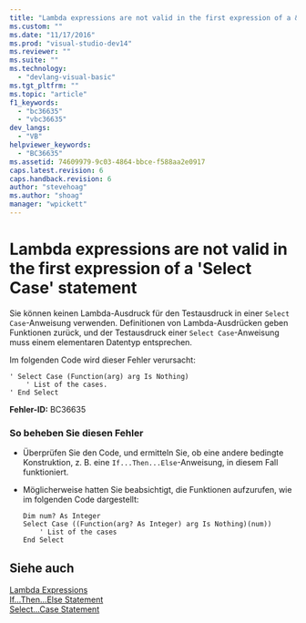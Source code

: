 ```yaml
---
title: "Lambda expressions are not valid in the first expression of a &#39;Select Case&#39; statement | Microsoft Docs"
ms.custom: ""
ms.date: "11/17/2016"
ms.prod: "visual-studio-dev14"
ms.reviewer: ""
ms.suite: ""
ms.technology: 
  - "devlang-visual-basic"
ms.tgt_pltfrm: ""
ms.topic: "article"
f1_keywords: 
  - "bc36635"
  - "vbc36635"
dev_langs: 
  - "VB"
helpviewer_keywords: 
  - "BC36635"
ms.assetid: 74609979-9c03-4864-bbce-f588aa2e0917
caps.latest.revision: 6
caps.handback.revision: 6
author: "stevehoag"
ms.author: "shoag"
manager: "wpickett"
---
```

# Lambda expressions are not valid in the first expression of a &#39;Select Case&#39; statement
Sie können keinen Lambda\-Ausdruck für den Testausdruck in einer `Select Case`\-Anweisung verwenden.  Definitionen von Lambda\-Ausdrücken geben Funktionen zurück, und der Testausdruck einer `Select Case`\-Anweisung muss einem elementaren Datentyp entsprechen.  
  
 Im folgenden Code wird dieser Fehler verursacht:  
  
```vb#  
' Select Case (Function(arg) arg Is Nothing)  
    ' List of the cases.  
' End Select  
```  
  
 **Fehler\-ID:** BC36635  
  
### So beheben Sie diesen Fehler  
  
-   Überprüfen Sie den Code, und ermitteln Sie, ob eine andere bedingte Konstruktion, z. B. eine `If...Then...Else`\-Anweisung, in diesem Fall funktioniert.  
  
-   Möglicherweise hatten Sie beabsichtigt, die Funktionen aufzurufen, wie im folgenden Code dargestellt:  
  
    ```vb#  
    Dim num? As Integer  
    Select Case ((Function(arg? As Integer) arg Is Nothing)(num))  
        ' List of the cases  
    End Select  
    ```  
  
## Siehe auch  
 [Lambda Expressions](../../../visual-basic/programming-guide/language-features/procedures/lambda-expressions.md)   
 [If...Then...Else Statement](../../../visual-basic/language-reference/statements/if-then-else-statement.md)   
 [Select...Case Statement](../../../visual-basic/language-reference/statements/select-case-statement.md)
